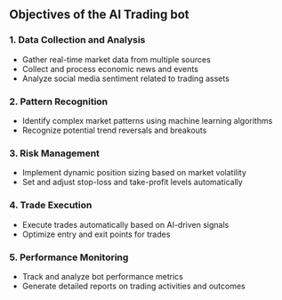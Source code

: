 ## Objectives of the AI Trading bot
### 1. Data Collection and Analysis
- Gather real-time market data from multiple sources
- Collect and process economic news and events
- Analyze social media sentiment related to trading assets

### 2. Pattern Recognition

- Identify complex market patterns using machine learning algorithms
- Recognize potential trend reversals and breakouts

### 3. Risk Management
- Implement dynamic position sizing based on market volatility
- Set and adjust stop-loss and take-profit levels automatically

### 4. Trade Execution
- Execute trades automatically based on AI-driven signals
- Optimize entry and exit points for trades


### 5. Performance Monitoring
- Track and analyze bot performance metrics
- Generate detailed reports on trading activities and outcomes
